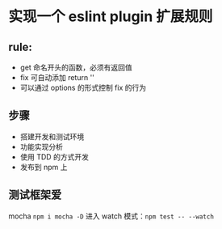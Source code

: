 # 实现一个 eslint plugin 扩展规则

## rule:

- get 命名开头的函数，必须有返回值
- fix 可自动添加 return ''
- 可以通过 options 的形式控制 fix 的行为

## 步骤

- 搭建开发和测试环境
- 功能实现分析
- 使用 TDD 的方式开发
- 发布到 npm 上

## 测试框架爱

mocha
`npm i mocha -D`
进入 watch 模式：`npm test -- --watch`
